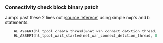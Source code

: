 ### Connectivity check block binary patch

Jumps past these 2 lines out ([source referece](https://github.com/elegooofficial/CentauriCarbon/blob/20a2d9b40e0005746c300766e0b526934997805e/firmware/hl/devices/hl_net.c#L218)) using simple nop's and b statements.

```c
    HL_ASSERT(hl_tpool_create_thread(&net_wan_connect_detction_thread, net_wan_connect_detection_routine, NULL, 0, 0, 0, 0) == 0);
    HL_ASSERT(hl_tpool_wait_started(net_wan_connect_detction_thread, 0) == 1);
```
